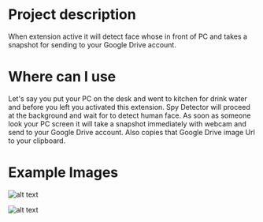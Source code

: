 
# Project description

When extension active it will detect face whose in front of PC and takes a snapshot for sending to your Google Drive account.

# Where can I use

Let's say you put your PC on the desk and went to kitchen for drink water and before you left you activated this extension. Spy Detector will proceed at the background and wait for to detect human face. As soon as someone look your PC screen it will take a snapshot immediately with webcam and send to your Google Drive account. Also copies that Google Drive image Url to your clipboard.

# Example Images
![alt text](https://lh3.googleusercontent.com/k5c_vUh2Q63rqzJNDJ5lQT0pbfCZ_jne37bJT1ptdUd1w86ol3nY38H9eXI1KyDsIqtaQOyt8cI=w640-h400-e365-rj-sc0x00ffffff)


![alt text](https://lh3.googleusercontent.com/C0fg0UpubI2guXU3maNkv7dMp_cUPaUQ5WeaV6f3P7naqrf86C7r0f1DNYzBZZOboy2VIAe-=w640-h400-e365-rj-sc0x00ffffff)
